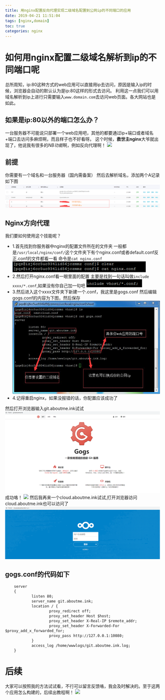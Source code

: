 ```yaml
---
title: 用nginx配置反向代理实现二级域名配置到公网ip的不同端口的应用
date: 2019-04-21 11:51:04
tags: [nginx,domain]
toc: true 
categories: nginx
---
```

# 如何用nginx配置二级域名解析到ip的不同端口呢
总所周知，ip:80这种方式的web应用可以直接用ip去访问，原因是输入ip的时候，浏览器会自动的默认认为是ip:80这样的形式去访问。
利用这一点我们可以用域名解析到ip上进行只需要输入`www.domain.com`去访问web页面。各大网站也是如此。
## 如果是ip:80以外的端口怎么办？
一台服务器不可能说只部署一个web应用吧，其他的都要通过ip+端口或者域名+端口去访问多麻烦啊，而且样子也不好看呀。
这个时候，**救世主nginx**大爷就出现了，他说我有很多的*NB功能*啊，例如反向代理啊！
![](https://inner.ink/pqs/img/nb.gif)
## 前提
你需要有一个域名和一台服务器（国内需备案）
然后去解析域名，添加两个A记录如下图
![](用nginx配置反向代理实现二级域名配置到公网ip的不同端口的应用/0.png)
## Nginx方向代理
我们要如何使用这个技能呢？

- 1.首先找到你服务器中nginx的配置文件所在的文件夹
    一般都是`/usr/local/nginx/conf/`这个文件夹下有个nginx.conf或者default.conf反正.conf的文件都看一看
    命令是`cat nginx.conf`
    ![](用nginx配置反向代理实现二级域名配置到公网ip的不同端口的应用/1.png)
- 2.然后打开nginx.conf看一眼里面的配置
    主要是找到一句话叫做`include xxxx/*.conf`,如果没有你自己加一句吧
    ![](用nginx配置反向代理实现二级域名配置到公网ip的不同端口的应用/2.png)
- 3.然后进入这个xxxx文件夹下新建一个.conf，我这里是gogs.conf
    然后编辑gogs.conf的内容为下图，然后保存
    ![](用nginx配置反向代理实现二级域名配置到公网ip的不同端口的应用/3.jpg)
- 4.记得重启nginx，如果没报错的话，你配置应该成功了

然后打开浏览器输入git.aboutme.ink试试
![](用nginx配置反向代理实现二级域名配置到公网ip的不同端口的应用/5.png)
成功咯！
![](https://inner.ink/pqs/img/wen.gif)
然后我再来一个cloud.aboutme.ink试试,打开浏览器访问 cloud.aboutme.ink也可以访问了
![](用nginx配置反向代理实现二级域名配置到公网ip的不同端口的应用/6.png)

## gogs.conf的代码如下
``` 
    server
    {
            listen 80;
            server_name git.aboutme.ink;
            location / {
                    proxy_redirect off;
                    proxy_set_header Host $host;
                    proxy_set_header X-Real-IP $remote_addr;
                    proxy_set_header X-Forwarded-For $proxy_add_x_forwarded_for;
                    proxy_pass http://127.0.0.1:10080;
            }
            access_log /home/wwwlogs/git.aboutme.ink.log;
    }

```
# 后续
大家可以按照我的方法试试看，不行可以留言反馈咯，我会及时解决的。至于这两个应用怎么构建的，后续出教程啊！
![](https://inner.ink/pqs/img/huanhu.gif)
